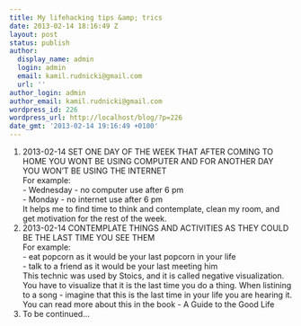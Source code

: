 ```yaml
---
title: My lifehacking tips &amp; trics
date: 2013-02-14 18:16:49 Z
layout: post
status: publish
author:
  display_name: admin
  login: admin
  email: kamil.rudnicki@gmail.com
  url: ''
author_login: admin
author_email: kamil.rudnicki@gmail.com
wordpress_id: 226
wordpress_url: http://localhost/blog/?p=226
date_gmt: '2013-02-14 19:16:49 +0100'
---
```


<p>
<ol>
<li>2013-02-14 SET ONE DAY OF THE WEEK THAT AFTER COMING TO HOME YOU WONT BE USING COMPUTER AND FOR ANOTHER DAY YOU WON&#8217;T BE USING THE INTERNET<br />For example:<br />- Wednesday - no computer use after 6&#160;pm<br />- Monday - no internet use after 6&#160;pm<br />It helps me to find time to think and contemplate, clean my room, and get motivation for the rest of the week.</li>
<li>2013-02-14 CONTEMPLATE THINGS AND ACTIVITIES AS THEY COULD BE THE LAST TIME YOU SEE THEM<br />For example:<br />- eat popcorn as it would be your last popcorn in your life<br />- talk to a friend as it would be your last meeting him<br />This technic was used by Stoics, and it is called negative visualization. You have to visualize that it is the last time you do a thing. When listining to a song - imagine that this is the last time in your life you are hearing it. You can read more about this in the book - A Guide to the Good Life</li>
<li>To be continued&#8230;</li>
</ol>
